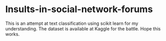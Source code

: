 # Insults-in-social-network-forums
This is an attempt at text classification using scikit learn for my understanding. The dataset is available at Kaggle for the battle. Hope this works.
